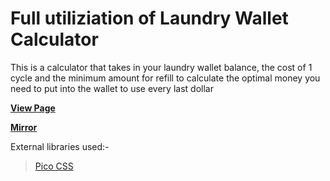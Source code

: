 # Full utiliziation of Laundry Wallet Calculator
This is a calculator that takes in your laundry wallet balance, the cost of 1 cycle and the minimum amount for refill to calculate the optimal money you need to put into the wallet to use every last dollar

[**View Page**](https://rawcdn.githack.com/adiplier/assorted-logic-bits/2c9a42a39adc3edd4c816ffd4473525674a97612/Laundry_cash_calc/index.html)

[**Mirror**](https://raw.githack.com/adiplier/assorted-logic-bits/main/Laundry_cash_calc/index.html)

External libraries used:-

>[Pico CSS](https://picocss.com/)
